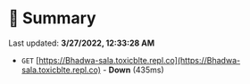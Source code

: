 # 📖 Summary
Last updated: **3/27/2022, 12:33:28 AM**

- `GET` [https://Bhadwa-sala.toxicblte.repl.co](https://Bhadwa-sala.toxicblte.repl.co) - **Down** (435ms)

